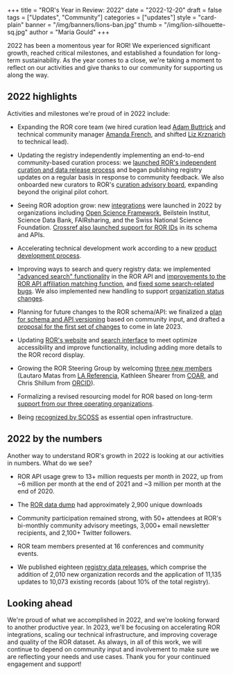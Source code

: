 +++
title = "ROR's Year in Review: 2022"
date = "2022-12-20"
draft = false
tags = ["Updates", "Community"]
categories = ["updates"]
style = "card-plain"
banner = "/img/banners/lions-ban.jpg"
thumb = "/img/lion-silhouette-sq.jpg"
author = "Maria Gould"
+++

2022 has been a momentous year for ROR! We experienced significant growth, reached critical milestones, and established a foundation for long-term sustainability. As the year comes to a close, we're taking a moment to reflect on our activities and give thanks to our community for supporting us along the way.


## 2022 highlights

Activities and milestones we're proud of in 2022 include:

-   Expanding the ROR core team (we hired curation lead [Adam Buttrick](https://ror.org/about/#adam-buttrick-metadata-curation-lead) and technical community manager [Amanda French](https://ror.org/about/#amanda-french-technical-community-manager), and shifted [Liz Krznarich](https://ror.org/about/#liz-krznarich-technical-lead) to technical lead).

-   Updating the registry independently implementing an end-to-end community-based curation process: we [launched ROR's independent curation and data release process](https://ror.org/blog/2022-03-17-first-independent-release/) and began publishing registry updates on a regular basis in response to community feedback. We also onboarded new curators to ROR's [curation advisory board](https://ror.org/registry/#curation-advisory-board), expanding beyond the original pilot cohort. 

-   Seeing ROR adoption grow: new [integrations](https://ror.org/community#adopters) were launched in 2022 by organizations including [Open Science Framework](https://ror.org/blog/2022-11-28-case-study-osf/), Beilstein Institut, Science Data Bank, FAIRsharing, and the Swiss National Science Foundation. [Crossref also launched support for ROR IDs](https://www.crossref.org/blog/a-ror-some-update-to-our-api/) in its schema and APIs.

-   Accelerating technical development work according to a new [product development process](https://github.com/ror-community/ror-roadmap).

-   Improving ways to search and query registry data: we implemented ["advanced search" functionality](https://ror.readme.io/docs/advanced-search) in the ROR API and [improvements to the ROR API affiliation matching function](https://ror.readme.io/changelog/2022-10-24-affiliation-matching-improvements-api-only), and [fixed some search-related bugs](https://github.com/ror-community/ror-roadmap/issues/8). We also implemented new handling to support [organization status changes](https://ror.org/blog/2022-12-07-handling-org-status/).

-   Planning for future changes to the ROR schema/API: we finalized a [plan for schema and API versioning](https://docs.google.com/document/d/18nl6pq0kdCU5ApcdbNjKnV7xHIw9eEY7DJG1WHjaLSs/edit) based on community input, and drafted a [proposal for the first set of changes](https://ror.org/blog/2022-12-14-schema-scheming/) to come in late 2023.

-   Updating [ROR's website](https://ror.org) and [search interface](https://ror.org/search) to meet optimize accessibility and improve functionality, including adding more details to the ROR record display.

-   Growing the ROR Steering Group by welcoming [three new members ](https://ror.org/blog/2022-04-11-new-steering-group-members/)(Lautaro Matas from [LA Referencia](https://www.lareferencia.info/), Kathleen Shearer from [COAR](https://www.coar-repositories.org/), and Chris Shillum from [ORCID](https://orcid.org)). 

-   Formalizing a revised resourcing model for ROR based on long-term [support from our three operating organizations](https://ror.org/blog/2022-10-10-strengthening-sustainability).

-   Being [recognized by SCOSS](https://ror.org/blog/2022-11-22-scoss-selects-ror/) as essential open infrastructure.

## 2022 by the numbers

Another way to understand ROR's growth in 2022 is looking at our activities in numbers. What do we see?

-   ROR API usage grew to 13+ million requests per month in 2022, up from ~6 million per month at the end of 2021 and ~3 million per month at the end of 2020. 

-   The [ROR data dump](https://doi.org/10.5281/zenodo.6347574) had approximately 2,900 unique downloads

-   Community participation remained strong, with 50+ attendees at ROR's bi-monthly community advisory meetings, 3,000+ email newsletter recipients, and 2,100+ Twitter followers. 

-   ROR team members presented at 16 conferences and community events. 

-   We published eighteen [registry data releases](https://github.com/ror-community/ror-updates/releases), which comprise the addition of 2,010 new organization records and the application of 11,135 updates to 10,073 existing records (about 10% of the total registry).

## Looking ahead

We're proud of what we accomplished in 2022, and we're looking forward to another productive year. In 2023, we'll be focusing on accelerating ROR integrations, scaling our technical infrastructure, and improving coverage and quality of the ROR dataset. As always, in all of this work, we will continue to depend on community input and involvement to make sure we are reflecting your needs and use cases. Thank you for your continued engagement and support!
